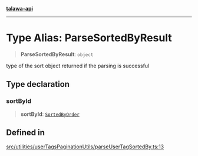 [**talawa-api**](../../../../README.md)

***

# Type Alias: ParseSortedByResult

> **ParseSortedByResult**: `object`

type of the sort object returned if the parsing is successful

## Type declaration

### sortById

> **sortById**: [`SortedByOrder`](../../../../types/generatedGraphQLTypes/type-aliases/SortedByOrder.md)

## Defined in

[src/utilities/userTagsPaginationUtils/parseUserTagSortedBy.ts:13](https://github.com/Suyash878/talawa-api/blob/095e6964ce2a06c1c30d1acf81b6162203f1db91/src/utilities/userTagsPaginationUtils/parseUserTagSortedBy.ts#L13)
